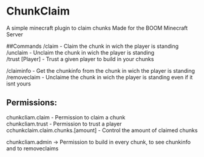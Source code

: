 # ChunkClaim
A simple minecraft plugin to claim chunks
Made for the BOOM Minecraft Server

##Commands
/claim - Claim the chunk in wich the player is standing  
/unclaim - Unclaim the chunk in wich the player is standing  
/trust [Player] - Trust a given player to build in your chunks  

/claiminfo - Get the chunkinfo from the chunk in wich the player is standing
/removeclaim - Unclaime the chunk in wich the player is standing even if it isnt yours

## Permissions:
chunkcliam.claim -  Permission to claim a chunk  
chunkcliam.trust - Permission to trust a player  
cchunkclaim.claim.chunks.[amount] - Control the amount of claimed chunks

chunkcliam.admin -> Permission to build in every chunk, to see chunkinfo and to removeclaims



